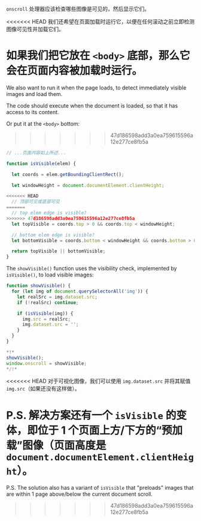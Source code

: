 `onscroll` 处理器应该检查哪些图像是可见的，然后显示它们。

<<<<<<< HEAD
我们还希望在页面加载时运行它，以便在任何滚动之前立即检测图像可见性并加载它们。

如果我们把它放在 `<body>` 底部，那么它会在页面内容被加载时运行。
=======
We also want to run it when the page loads, to detect immediately visible images and load them.

The code should execute when the document is loaded, so that it has access to its content.

Or put it at the `<body>` bottom:
>>>>>>> 47d186598add3a0ea759615596a12e277ce8fb5a

```js
// ...页面内容如上所述...

function isVisible(elem) {

  let coords = elem.getBoundingClientRect();

  let windowHeight = document.documentElement.clientHeight;

<<<<<<< HEAD
  // 顶部可见或底部可见
=======
  // top elem edge is visible?
>>>>>>> 47d186598add3a0ea759615596a12e277ce8fb5a
  let topVisible = coords.top > 0 && coords.top < windowHeight;

  // bottom elem edge is visible?
  let bottomVisible = coords.bottom < windowHeight && coords.bottom > 0;

  return topVisible || bottomVisible;
}
```

The `showVisible()` function uses the visibility check, implemented by `isVisible()`, to load visible images:

```js
function showVisible() {
  for (let img of document.querySelectorAll('img')) {
    let realSrc = img.dataset.src;
    if (!realSrc) continue;

    if (isVisible(img)) {
      img.src = realSrc;
      img.dataset.src = '';
    }
  }
}

*!*
showVisible();
window.onscroll = showVisible;
*/!*
```

<<<<<<< HEAD
对于可视化图像，我们可以使用 `img.dataset.src` 并将其赋值 `img.src`（如果还没有这样做）。

P.S. 解决方案还有一个 `isVisible` 的变体，即位于 1 个页面上方/下方的“预加载”图像（页面高度是 `document.documentElement.clientHeight`）。
=======
P.S. The solution also has a variant of `isVisible` that "preloads" images that are within 1 page above/below the current document scroll.
>>>>>>> 47d186598add3a0ea759615596a12e277ce8fb5a
